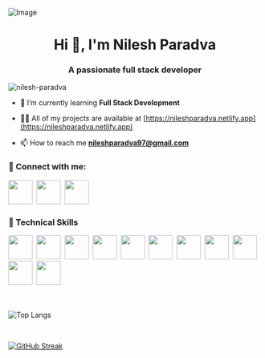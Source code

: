 ![Image](https://github.com/user-attachments/assets/1fd3c2f0-e841-46b0-a394-4b3ebd71c06c)
<h1 align="center">Hi 👋, I'm Nilesh Paradva</h1>
<h3 align="center">A passionate full stack developer</h3>

<p align="left"> <img src="https://komarev.com/ghpvc/?username=nilesh-paradva&label=Profile%20views&color=0e75b6&style=flat" alt="nilesh-paradva" /> </p>

- 🌱 I’m currently learning **Full Stack Development**

- 👨‍💻 All of my projects are available at [https://nileshparadva.netlify.app](https://nileshparadva.netlify.app)

- 📫 How to reach me **nileshparadva97@gmail.com**

### 🤝 Connect with me:
<a href="https://www.linkedin.com/in/nilesh-paradva"> <img src="https://skillicons.dev/icons?i=linkedin" height="48"></a>&nbsp;
<a href="https://codepen.io/nilesh-paradva"> <img src="https://skillicons.dev/icons?i=codepen" height="48"></a>&nbsp; 
<a href="mailto:nileshparadva97@gmail.com"> <img src="https://skillicons.dev/icons?i=gmail" height="48"></a>
 
<h3>💼 Technical Skills</h3>
<a href="#"> <img src="https://skillicons.dev/icons?i=html" height="48"></a>&nbsp;
<a href="#"> <img src="https://skillicons.dev/icons?i=css" height="48"></a>&nbsp; 
<a href="#"> <img src="https://skillicons.dev/icons?i=c" height="48"></a>&nbsp;
<a href="#"> <img src="https://skillicons.dev/icons?i=js" height="48"></a>&nbsp;
<a href="#"> <img src="https://skillicons.dev/icons?i=bootstrap" height="48"></a>&nbsp;
<a href="#"> <img src="https://skillicons.dev/icons?i=tailwind" height="48"></a>&nbsp;
<a href="#"> <img src="https://skillicons.dev/icons?i=react" height="48"></a>&nbsp;
<a href="#"> <img src="https://skillicons.dev/icons?i=nextjs" height="48"></a>&nbsp;
<a href="#"> <img src="https://skillicons.dev/icons?i=nodejs" height="48"></a>&nbsp;
<a href="#"> <img src="https://skillicons.dev/icons?i=mongodb" height="48"></a>&nbsp;
<a href="#"> <img src="https://skillicons.dev/icons?i=express" height="48"></a>


<!--## 📈 GitHub Stats 

[![Nilesh github stats](https://github-readme-stats.vercel.app/api?username=nilesh-paradva)](https://github.com/nilesh-paradva) -->

<!-- </br>

| No | Languages |
|-----:|--------------|
|     1| HTML 5       |
|     2| CSS 3        |
|     3| Jquery       |
|     4| Bootstrap    |
|     5| Tailwind     |
|     6| C-Language   |
|     7| Javascript   |
|     8| DSA With C++ |
|     9| React.js     |
</br> --->
</br>
</br>
</br>

 ![Top Langs](https://github-readme-stats.vercel.app/api/top-langs/?username=nilesh-paradva&layout=compact)

</br>

[![GitHub Streak](https://streak-stats.demolab.com/?user=nilesh-paradva)](https://git.io/streak-stats)
